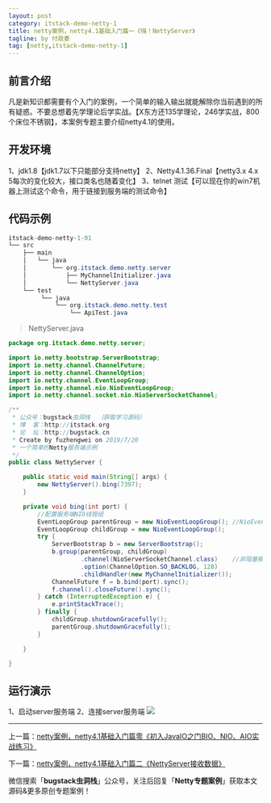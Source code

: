```yaml
---
layout: post
category: itstack-demo-netty-1
title: netty案例，netty4.1基础入门篇一《嗨！NettyServer》
tagline: by 付政委
tag: [netty,itstack-demo-netty-1]
---
```


## 前言介绍
凡是新知识都需要有个入门的案例，一个简单的输入输出就能解除你当前遇到的所有疑惑。不要总想着先学理论后学实战。【X东方还135学理论，246学实战，800个床位不锈钢】，本案例专题主要介绍netty4.1的使用。

## 开发环境
1、jdk1.8【jdk1.7以下只能部分支持netty】
2、Netty4.1.36.Final【netty3.x 4.x 5每次的变化较大，接口类名也随着变化】
3、telnet 测试【可以现在你的win7机器上测试这个命令，用于链接到服务端的测试命令】

## 代码示例
```java
itstack-demo-netty-1-01
└── src
    ├── main
    │   └── java
    │       └── org.itstack.demo.netty.server
    │           ├── MyChannelInitializer.java
    │           └── NettyServer.java
    └── test
         └── java
             └── org.itstack.demo.netty.test
                 └── ApiTest.java
```

>NettyServer.java

```java
package org.itstack.demo.netty.server;

import io.netty.bootstrap.ServerBootstrap;
import io.netty.channel.ChannelFuture;
import io.netty.channel.ChannelOption;
import io.netty.channel.EventLoopGroup;
import io.netty.channel.nio.NioEventLoopGroup;
import io.netty.channel.socket.nio.NioServerSocketChannel;

/**
 * 公众号：bugstack虫洞栈  ｛获取学习源码｝
 * 博  客：http://itstack.org
 * 论  坛：http://bugstack.cn
 * Create by fuzhengwei on 2019/7/20
 * 一个简单的Netty服务端示例
 */
public class NettyServer {

    public static void main(String[] args) {
        new NettyServer().bing(7397);
    }

    private void bing(int port) {
        //配置服务端NIO线程组
        EventLoopGroup parentGroup = new NioEventLoopGroup(); //NioEventLoopGroup extends MultithreadEventLoopGroup Math.max(1, SystemPropertyUtil.getInt("io.netty.eventLoopThreads", NettyRuntime.availableProcessors() * 2));
        EventLoopGroup childGroup = new NioEventLoopGroup();
        try {
            ServerBootstrap b = new ServerBootstrap();
            b.group(parentGroup, childGroup)
                    .channel(NioServerSocketChannel.class)    //非阻塞模式
                    .option(ChannelOption.SO_BACKLOG, 128)
                    .childHandler(new MyChannelInitializer());
            ChannelFuture f = b.bind(port).sync();
            f.channel().closeFuture().sync();
        } catch (InterruptedException e) {
            e.printStackTrace();
        } finally {
            childGroup.shutdownGracefully();
            parentGroup.shutdownGracefully();
        }

    }

}

```
## 运行演示
1、启动server服务端
2、连接server服务端
![](https://fuzhengwei.github.io/assets/images/pic-content/2019/08/netty-01-2.jpg)

------------

上一篇：[netty案例，netty4.1基础入门篇零《初入JavaIO之门BIO、NIO、AIO实战练习》](/itstack-demo-netty-1/2019/07/30/netty%E6%A1%88%E4%BE%8B-netty4.1%E5%9F%BA%E7%A1%80%E5%85%A5%E9%97%A8%E7%AF%87%E9%9B%B6-%E5%88%9D%E5%85%A5JavaIO%E4%B9%8B%E9%97%A8BIO-NIO-AIO%E5%AE%9E%E6%88%98%E7%BB%83%E4%B9%A0.html)

下一篇：[netty案例，netty4.1基础入门篇二《NettyServer接收数据》](/itstack-demo-netty-1/2019/08/05/netty%E6%A1%88%E4%BE%8B-netty4.1%E5%9F%BA%E7%A1%80%E5%85%A5%E9%97%A8%E7%AF%87%E4%BA%8C-NettyServer%E6%8E%A5%E6%94%B6%E6%95%B0%E6%8D%AE.html)

微信搜索「**bugstack虫洞栈**」公众号，关注后回复「**Netty专题案例**」获取本文源码&更多原创专题案例！